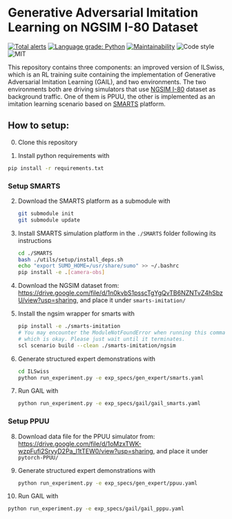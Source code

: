 # Generative Adversarial Imitation Learning on NGSIM I-80 Dataset

[![Total alerts](https://img.shields.io/lgtm/alerts/g/zbzhu99/NGSIM_Imitation.svg?logo=lgtm&logoWidth=18)](https://lgtm.com/projects/g/zbzhu99/NGSIM_Imitation/alerts/)
[![Language grade: Python](https://img.shields.io/lgtm/grade/python/g/zbzhu99/NGSIM_Imitation.svg?logo=lgtm&logoWidth=18)](https://lgtm.com/projects/g/zbzhu99/NGSIM_Imitation/context:python)
[![Maintainability](https://api.codeclimate.com/v1/badges/a1f4c9260c5298bc8c40/maintainability)](https://codeclimate.com/github/zbzhu99/NGSIM_Imitation/maintainability)
![Code style](https://img.shields.io/badge/code%20style-black-000000.svg)
![MIT](https://img.shields.io/badge/license-MIT-blue)

This repository contains three components: an improved version of ILSwiss, which is an RL training suite containing the implementation of Generative Adversarial Imitation Learning (GAIL), and two environments. The two environments both are driving simulators that use [NGSIM I-80]((https://www.fhwa.dot.gov/publications/research/operations/06137/)) dataset as background traffic. One of them is PPUU, the other is implemented as an imitation learning scenario based on [SMARTS](https://github.com/huawei-noah/SMARTS.git) platform.

## How to setup:

0. Clone this repository

1. Install python requirements with

```bash
pip install -r requirements.txt
```

### Setup SMARTS

2. Download the SMARTS platform as a submodule with

   ```bash
   git submodule init
   git submodule update
   ```

3. Install SMARTS simulation platform in the `./SMARTS` folder following its instructions

   ```bash
   cd ./SMARTS
   bash ./utils/setup/install_deps.sh
   echo "export SUMO_HOME=/usr/share/sumo" >> ~/.bashrc
   pip install -e .[camera-obs]
   ```

4. Download the NGSIM dataset from: https://drive.google.com/file/d/1n0kvbS1psscTgYgQvTB6NZNTvZ4hSbzU/view?usp=sharing, and place it under `smarts-imitation/`

5. Install the ngsim wrapper for smarts with

   ```bash
   pip install -e ./smarts-imitation
   # You may encounter the ModuleNotFoundError when running this command,
   # which is okay. Please just wait until it terminates.
   scl scenario build --clean ./smarts-imitation/ngsim
   ```

6. Generate structured expert demonstrations with

   ```bash
   cd ILSwiss
   python run_experiment.py -e exp_specs/gen_expert/smarts.yaml
   ```

7. Run GAIL with

   ```bash
   python run_experiment.py -e exp_specs/gail/gail_smarts.yaml
   ```

### Setup PPUU

8. Download data file for the PPUU simulator from: https://drive.google.com/file/d/1oMzxTWK-wzpFufi2SryyD2Pa_l1tTEW0/view?usp=sharing, and place it under `pytorch-PPUU/`

9. Generate structured expert demonstrations with

   ```bash
   python run_experiment.py -e exp_specs/gen_expert/ppuu.yaml
   ```

10. Run GAIL with

   ```bash
   python run_experiment.py -e exp_specs/gail/gail_pppu.yaml
   ```
